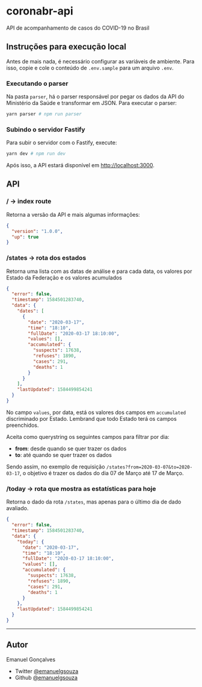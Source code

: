 # coronabr-api

API de acompanhamento de casos do COVID-19 no Brasil

## Instruções para execução local

Antes de mais nada, é necessário configurar as variáveis de ambiente. Para isso, copie e cole o conteúdo de `.env.sample` para um arquivo `.env`.

### Executando o parser

Na pasta `parser`, há o parser responsável por pegar os dados da API do Ministério da Saúde e transformar em JSON. Para executar o parser:

```sh
yarn parser # npm run parser
```

### Subindo o servidor Fastify

Para subir o servidor com o Fastify, execute:

```sh
yarn dev # npm run dev
```

Após isso, a API estará disponível em [http://localhost:3000](http://localhost:3000).

## API

### / -> index route

Retorna a versão da API e mais algumas informações:

```json
{
  "version": "1.0.0",
  "up": true
}
```

### /states -> rota dos estados

Retorna uma lista com as datas de análise e para cada data, os valores por Estado da Federação e os valores acumulados

```json
{
  "error": false,
  "timestamp": 1584501283740,
  "data": {
    "dates": [
      {
        "date": "2020-03-17",
        "time": "18:10",
        "fullDate": "2020-03-17 18:10:00",
        "values": [],
        "accumulated": {
          "suspects": 17638,
          "refuses": 1890,
          "cases": 291,
          "deaths": 1
        }
      }
    ],
    "lastUpdated": 1584499854241
  }
}
```

No campo `values`, por data, está os valores dos campos em `accumulated` discriminado por Estado. Lembrand que todo Estado terá os campos preenchidos.

Aceita como querystring os seguintes campos para filtrar por dia:

* **from**: desde quando se quer trazer os dados
* **to**: até quando se quer trazer os dados

Sendo assim, no exemplo de requisição `/states?from=2020-03-07&to=2020-03-17`, o objetivo é trazer os dados do dia 07 de Março até 17 de Março.

### /today -> rota que mostra as estatísticas para hoje

Retorna o dado da rota `/states`, mas apenas para o último dia de dado avaliado.

```json
{
  "error": false,
  "timestamp": 1584501283740,
  "data": {
    "today": {
      "date": "2020-03-17",
      "time": "18:10",
      "fullDate": "2020-03-17 18:10:00",
      "values": [],
      "accumulated": {
        "suspects": 17638,
        "refuses": 1890,
        "cases": 291,
        "deaths": 1
      }
    },
    "lastUpdated": 1584499854241
  }
}
```

---

## Autor

Emanuel Gonçalves

- Twitter [@emanuelgsouza](https://twitter.com/emanuelgsouza)
- Github [@emanuelgsouza](https://github.com/emanuelgsouza)
